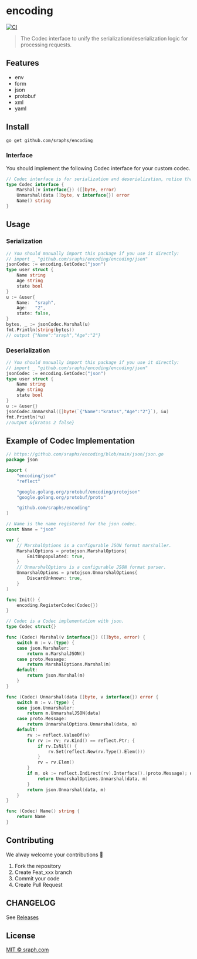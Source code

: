 # encoding

[![CI](https://github.com/sraphs/encoding/actions/workflows/ci.yml/badge.svg)](https://github.com/sraphs/encoding/actions/workflows/ci.yml)

> The Codec interface to unify the serialization/deserialization logic for processing requests.

## Features

- env
- form
- json
- protobuf
- xml
- yaml

## Install

```bash
go get github.com/sraphs/encoding
```

### Interface

You should implement the following Codec interface for your custom codec.

```go
// Codec interface is for serialization and deserialization, notice that these methods must be thread-safe.
type Codec interface {
    Marshal(v interface{}) ([]byte, error)
    Unmarshal(data []byte, v interface{}) error
    Name() string
}
```
## Usage

### Serialization

```go
// You should manually import this package if you use it directly: 
// import _ "github.com/sraphs/encoding/encoding/json"
jsonCodec := encoding.GetCodec("json")
type user struct {
    Name string
    Age string
    state bool
}
u := &user{
    Name:  "sraph",
    Age:   "2",
    state: false,
}
bytes, _ := jsonCodec.Marshal(u)
fmt.Println(string(bytes))
// output {"Name":"sraph","Age":"2"}
```

### Deserialization

```go
// You should manually import this package if you use it directly: 
// import _ "github.com/sraphs/encoding/encoding/json"
jsonCodec := encoding.GetCodec("json")
type user struct {
    Name string
    Age string
    state bool
}
u := &user{}
jsonCodec.Unmarshal([]byte(`{"Name":"kratos","Age":"2"}`), &u)
fmt.Println(*u)
//output &{kratos 2 false}
```

## Example of Codec Implementation

```go
// https://github.com/sraphs/encoding/blob/main/json/json.go
package json

import (
	"encoding/json"
	"reflect"

	"google.golang.org/protobuf/encoding/protojson"
	"google.golang.org/protobuf/proto"

	"github.com/sraphs/encoding"
)

// Name is the name registered for the json codec.
const Name = "json"

var (
	// MarshalOptions is a configurable JSON format marshaller.
	MarshalOptions = protojson.MarshalOptions{
		EmitUnpopulated: true,
	}
	// UnmarshalOptions is a configurable JSON format parser.
	UnmarshalOptions = protojson.UnmarshalOptions{
		DiscardUnknown: true,
	}
)

func Init() {
	encoding.RegisterCodec(Codec{})
}

// Codec is a Codec implementation with json.
type Codec struct{}

func (Codec) Marshal(v interface{}) ([]byte, error) {
	switch m := v.(type) {
	case json.Marshaler:
		return m.MarshalJSON()
	case proto.Message:
		return MarshalOptions.Marshal(m)
	default:
		return json.Marshal(m)
	}
}

func (Codec) Unmarshal(data []byte, v interface{}) error {
	switch m := v.(type) {
	case json.Unmarshaler:
		return m.UnmarshalJSON(data)
	case proto.Message:
		return UnmarshalOptions.Unmarshal(data, m)
	default:
		rv := reflect.ValueOf(v)
		for rv := rv; rv.Kind() == reflect.Ptr; {
			if rv.IsNil() {
				rv.Set(reflect.New(rv.Type().Elem()))
			}
			rv = rv.Elem()
		}
		if m, ok := reflect.Indirect(rv).Interface().(proto.Message); ok {
			return UnmarshalOptions.Unmarshal(data, m)
		}
		return json.Unmarshal(data, m)
	}
}

func (Codec) Name() string {
	return Name
}
```

## Contributing

We alway welcome your contributions :clap:

1.  Fork the repository
2.  Create Feat_xxx branch
3.  Commit your code
4.  Create Pull Request


## CHANGELOG
See [Releases](https://github.com/sraphs/encoding/releases)


## License
[MIT © sraph.com](./LICENSE)
